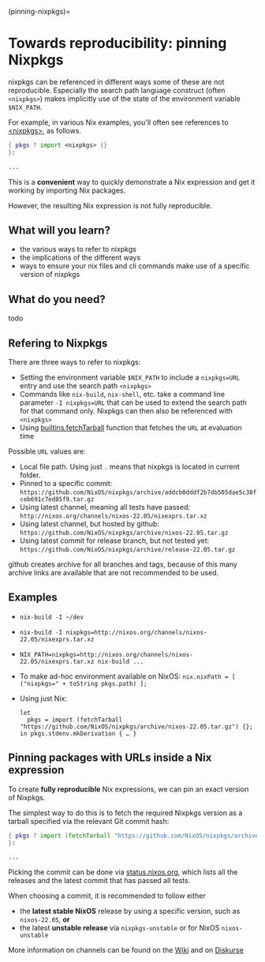 (pinning-nixpkgs)=

# Towards reproducibility: pinning Nixpkgs

nixpkgs can be referenced in different ways some of these are not reproducible.
Especially the search path language construct (often `<nixpkgs>`) makes implicitly use of the state of the environment variable `$NIX_PATH`.

For example, in various Nix examples, you'll often see references to [\<nixpkgs>](https://github.com/NixOS/nixpkgs), as follows.

```nix
{ pkgs ? import <nixpkgs> {}
}:

...
```

This is a **convenient** way to quickly demonstrate a Nix expression and get it working by importing Nix packages.

However, the resulting Nix expression is not fully reproducible.

## What will you learn?

- the various ways to refer to nixpkgs
- the implications of the different ways
- ways to ensure your nix files and cli commands make use of a specific version of nixpkgs

## What do you need?

todo

## Refering to Nixpkgs 

There are three ways to refer to nixpkgs:

- Setting the environment variable `$NIX_PATH` to include a `nixpkgs=URL` entry and use the search path `<nixpkgs>` <!-- link to language tutorial -->
- Commands like `nix-build`, `nix-shell`, etc. take a command line parameter `-I nixpkgs=URL` that can be used to extend the search path for that command only. Nixpkgs can then also be referenced with `<nixpkgs>`
- Using [builtins.fetchTarball](https://nixos.org/manual/nix/stable/expressions/builtins.html) function that fetches the `URL` at evaluation time <!-- more precise link would be nice -->

Possible `URL` values are:

- Local file path. Using just `.` means that nixpkgs is located in current folder.
- Pinned to a specific commit: `https://github.com/NixOS/nixpkgs/archive/addcb0dddf2b7db505dae5c38fceb691c7ed85f9.tar.gz`
- Using latest channel, meaning all tests have passed: `http://nixos.org/channels/nixos-22.05/nixexprs.tar.xz`
- Using latest channel, but hosted by github: `https://github.com/NixOS/nixpkgs/archive/nixos-22.05.tar.gz`
- Using latest commit for release branch, but not tested yet: `https://github.com/NixOS/nixpkgs/archive/release-22.05.tar.gz`

github creates archive for all branches and tags, because of this many archive links are available that are not recommended to be used.

## Examples

- `nix-build -I ~/dev`

- `nix-build -I nixpkgs=http://nixos.org/channels/nixos-22.05/nixexprs.tar.xz`

- `NIX_PATH=nixpkgs=http://nixos.org/channels/nixos-22.05/nixexprs.tar.xz nix-build ...`

- To make ad-hoc environment available on NixOS: `nix.nixPath = [ ("nixpkgs=" + toString pkgs.path) ];`

- Using just Nix:

  ```
  let
    pkgs = import (fetchTarball "https://github.com/NixOS/nixpkgs/archive/nixos-22.05.tar.gz") {};
  in pkgs.stdenv.mkDerivation { … }
  ```

## Pinning packages with URLs inside a Nix expression

To create **fully reproducible** Nix expressions, we can pin an exact version of Nixpkgs.

The simplest way to do this is to fetch the required Nixpkgs version as a tarball specified via the relevant Git commit hash:

```nix
{ pkgs ? import (fetchTarball "https://github.com/NixOS/nixpkgs/archive/3590f02e7d5760e52072c1a729ee2250b5560746.tar.gz") {}
}:

...
```

Picking the commit can be done via [status.nixos.org](https://status.nixos.org/),
which lists all the releases and the latest commit that has passed all tests.

When choosing a commit, it is recommended to follow either

- the **latest stable NixOS** release by using a specific version, such as `nixos-22.05`, **or**
- the latest **unstable release** via `nixpkgs-unstable` or for NixOS `nixos-unstable`

More information on channels can be found on the [Wiki](https://nixos.wiki/wiki/Nix_channels) and on [Diskurse](https://discourse.nixos.org/t/differences-between-nix-channels/13998) <!-- todo: move here + check manuals for content again -->
